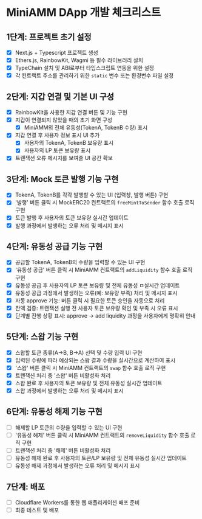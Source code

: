 # MiniAMM DApp 개발 체크리스트

## 1단계: 프로젝트 초기 설정
- [x] Next.js + Typescript 프로젝트 생성
- [x] Ethers.js, RainbowKit, Wagmi 등 필수 라이브러리 설치
- [x] TypeChain 설치 및 ABI로부터 타입스크립트 연동을 위한 설정
- [x] 각 컨트랙트 주소를 관리하기 위한 `static` 변수 또는 환경변수 파일 설정

## 2단계: 지갑 연결 및 기본 UI 구성
- [x] RainbowKit을 사용한 지갑 연결 버튼 및 기능 구현
- [x] 지갑이 연결되지 않았을 때의 초기 화면 구성
    - [x] MiniAMM의 전체 유동성(TokenA, TokenB 수량) 표시
- [x] 지갑 연결 후 사용자 정보 표시 UI 추가
    - [x] 사용자의 TokenA, TokenB 보유량 표시
    - [x] 사용자의 LP 토큰 보유량 표시
- [x] 트랜잭션 오류 메시지를 보여줄 UI 공간 확보

## 3단계: Mock 토큰 발행 기능 구현
- [x] TokenA, TokenB를 각각 발행할 수 있는 UI (입력창, 발행 버튼) 구현
- [x] '발행' 버튼 클릭 시 MockERC20 컨트랙트의 `freeMintToSender` 함수 호출 로직 구현
- [x] 토큰 발행 후 사용자의 토큰 보유량 실시간 업데이트
- [x] 발행 과정에서 발생하는 오류 처리 및 메시지 표시

## 4단계: 유동성 공급 기능 구현
- [x] 공급할 TokenA, TokenB의 수량을 입력할 수 있는 UI 구현
- [x] '유동성 공급' 버튼 클릭 시 MiniAMM 컨트랙트의 `addLiquidity` 함수 호출 로직 구현
- [x] 유동성 공급 후 사용자의 LP 토큰 보유량 및 전체 유동성 ㅁ실시간 업데이트
- [x] 유동성 공급 과정에서 발생하는 오류(예: 보유량 부족) 처리 및 메시지 표시
- [x] 자동 approve 기능: 버튼 클릭 시 필요한 토큰 승인을 자동으로 처리
- [x] 잔액 검증: 트랜잭션 실행 전 사용자 토큰 보유량 확인 및 부족 시 오류 표시
- [x] 단계별 진행 상황 표시: approve → add liquidity 과정을 사용자에게 명확히 안내

## 5단계: 스왑 기능 구현
- [x] 스왑할 토큰 종류(A→B, B→A) 선택 및 수량 입력 UI 구현
- [x] 입력된 수량에 따라 예상되는 스왑 결과 수량을 실시간으로 계산하여 표시
- [x] '스왑' 버튼 클릭 시 MiniAMM 컨트랙트의 `swap` 함수 호출 로직 구현
- [x] 트랜잭션 처리 중 '스왑' 버튼 비활성화 처리
- [x] 스왑 완료 후 사용자의 토큰 보유량 및 전체 유동성 실시간 업데이트
- [x] 스왑 과정에서 발생하는 오류 처리 및 메시지 표시

## 6단계: 유동성 해제 기능 구현
- [ ] 해제할 LP 토큰의 수량을 입력할 수 있는 UI 구현
- [ ] '유동성 해제' 버튼 클릭 시 MiniAMM 컨트랙트의 `removeLiquidity` 함수 호출 로직 구현
- [ ] 트랜잭션 처리 중 '해제' 버튼 비활성화 처리
- [ ] 유동성 해제 완료 후 사용자의 토큰/LP 보유량 및 전체 유동성 실시간 업데이트
- [ ] 유동성 해제 과정에서 발생하는 오류 처리 및 메시지 표시

## 7단계: 배포
- [ ] Cloudflare Workers를 통한 웹 애플리케이션 배포 준비
- [ ] 최종 테스트 및 배포
